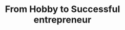 ---
layout: "blogPost.njk"

title: "From Hobby to Successful entrepreneur"
description: "I am Shahista Mazaroddin Siddiqui, resident of Chanai Village of Ambajogai block Dist. Beed. I came in contact with SAMPADA in the year 2011."
article: "I am Shahista Mazaroddin Siddiqui, resident of Chanai Village of Ambajogai block Dist. Beed. I came in contact with SAMPADA in the year 2011. At the time, Me and my husband were struggling to make ends meet. We were staying in a rented house. Against all the odd conditions of my family we were managing our livelihoods on merely daily wages that could provide us mere subsistence. The education of our children, having our own house was like a dream.  Credit Officer of Sampada visited us for the formation of JLG. Other women from our area were already a part of the JLG motivated me and asked to attend all the meetings. We also had a round of training where entrepreneurship skills were imparted to us and guided us to earn our livelihood from non-farm activity.  
I was always interested in stitching and Sampada showed me that the way to make it a source of income generation. Restricted with no formal training, I took first loan from Sampada of Rs. 10,000/-. I invested it in my stitching class and some amount for raw material. I upgraded my knowledge of smart stitching and started stitching clothes. Soon I started earning about Rs 40-50 per day that helped repaying the total loan in a years’ time. Realizing the potential, I took second loan of Rs.15000/- from Sampada that was utilized to upgrade my simple sewing machine with attachment for Pico fall and embroidery. The rise in household income was sustainable.  During the regular group meetings, women always motivated me to open a lady’s garment shop and also teach girls to stitch. It was a new opportunity for me and with support of my family I started coaching girls at our residence and also kept different ladies’ items for sales. Since the material had to be brought in wholesale and in bulk, it required working capital. I again borrowed a loan of Rs.30000/- from Sampada and invested own savings for working capital. My household income increased manifolds and I borrowed a home loan from a Housing Finance Co and investing my own savings for a new home. Sampada improved our financial situation by providing easy access to loans and with the respect one deserves.
Over a period of eight years, I have been member of SAMPADA and had  gained prosperity and self-confidence. Now I am recognized as successful entrepreneur in the society.
"

image: "/assets/img/blogPost-2.png"


writer : "Shahista Mazaroddin Siddiqui"

writenOn: "Feb 2020"
---